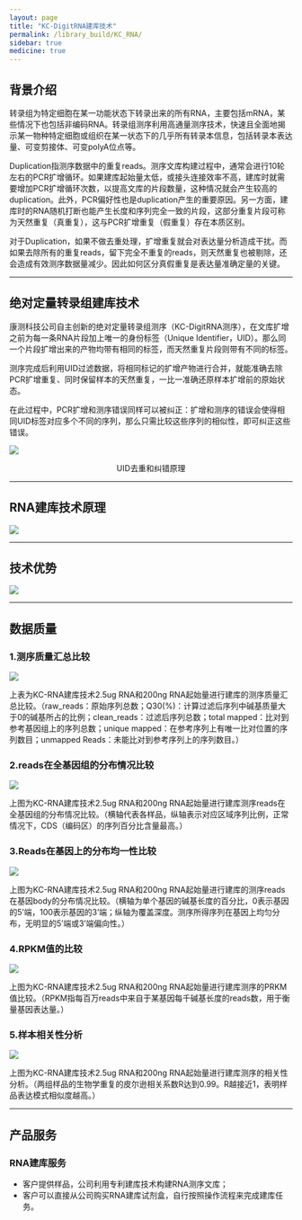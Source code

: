 ```yaml
---
layout: page
title: "KC-DigitRNA建库技术"
permalink: /library_build/KC_RNA/
sidebar: true
medicine: true
---
```


## 背景介绍

转录组为特定细胞在某一功能状态下转录出来的所有RNA，主要包括mRNA，某些情况下也包括非编码RNA。转录组测序利用高通量测序技术，快速且全面地揭示某一物种特定细胞或组织在某一状态下的几乎所有转录本信息，包括转录本表达量、可变剪接体、可变polyA位点等。

Duplication指测序数据中的重复reads。测序文库构建过程中，通常会进行10轮左右的PCR扩增循环。如果建库起始量太低，或接头连接效率不高，建库时就需要增加PCR扩增循环次数，以提高文库的片段数量，这种情况就会产生较高的duplication。此外，PCR偏好性也是duplication产生的重要原因。另一方面，建库时的RNA随机打断也能产生长度和序列完全一致的片段，这部分重复片段可称为天然重复（真重复），这与PCR扩增重复（假重复）存在本质区别。

对于Duplication，如果不做去重处理，扩增重复就会对表达量分析造成干扰。而如果去除所有的重复reads，留下完全不重复的reads，则天然重复也被剔除，还会造成有效测序数据量减少。因此如何区分真假重复是表达量准确定量的关键。

---

## 绝对定量转录组建库技术

康测科技公司自主创新的绝对定量转录组测序（KC-DigitRNA测序），在文库扩增之前为每一条RNA片段加上唯一的身份标签（Unique Identifier，UID）。那么同一个片段扩增出来的产物均带有相同的标签，而天然重复片段则带有不同的标签。

测序完成后利用UID过滤数据，将相同标记的扩增产物进行合并，就能准确去除PCR扩增重复、同时保留样本的天然重复，一比一准确还原样本扩增前的原始状态。

在此过程中，PCR扩增和测序错误同样可以被纠正：扩增和测序的错误会使得相同UID标签对应多个不同的序列，那么只需比较这些序列的相似性，即可纠正这些错误。

<img class="fig40" src="/image/DigitRNA_sequencing/UID-1.png">
<p style="text-align: center; ">UID去重和纠错原理</p>       

---

## RNA建库技术原理
<img class="fig40" src="/image/DigitRNA_sequencing/UID-2.png">

---

## 技术优势
<img  src="/image/library_build/KC_RNA/1.png">

---

## 数据质量

### 1.测序质量汇总比较

<img src="/image/library_build/KC_RNA/0.png">

上表为KC-RNA建库技术2.5ug RNA和200ng RNA起始量进行建库的测序质量汇总比较。（raw_reads：原始序列总数；Q30(%)：计算过滤后序列中碱基质量大于0的碱基所占的比例；clean_reads：过滤后序列总数；total mapped：比对到参考基因组上的序列总数；unique mapped：在参考序列上有唯一比对位置的序列数目；unmapped Reads：未能比对到参考序列上的序列数目。）</p>         



### 2.reads在全基因组的分布情况比较
<img class="fig30" src="/image/library_build/KC_RNA/2.png">

上图为KC-RNA建库技术2.5ug RNA和200ng RNA起始量进行建库测序reads在全基因组的分布情况比较。（横轴代表各样品，纵轴表示对应区域序列比例，正常情况下，CDS（编码区）的序列百分比含量最高。）

### 3.Reads在基因上的分布均一性比较
<img class="fig70" src="/image/library_build/KC_RNA/3.png">

上图为KC-RNA建库技术2.5ug RNA和200ng RNA起始量进行建库的测序reads在基因body的分布情况比较。（横轴为单个基因的碱基长度的百分比，0表示基因的5’端，100表示基因的3’端；纵轴为覆盖深度。测序所得序列在基因上均匀分布，无明显的5’端或3’端偏向性。）

### 4.RPKM值的比较

<img class="fig40" src="/image/library_build/KC_RNA/4.png">

上图为KC-RNA建库技术2.5ug RNA和200ng RNA起始量进行建库测序的PRKM值比较。（RPKM指每百万reads中来自于某基因每千碱基长度的reads数，用于衡量基因表达量。）

### 5.样本相关性分析
 <img class="fig40" src="/image/library_build/KC_RNA/5.png">

上图为KC-RNA建库技术2.5ug RNA和200ng RNA起始量进行建库测序的相关性分析。（两组样品的生物学重复的皮尔逊相关系数R达到0.99。R越接近1，表明样品表达模式相似度越高。）

---

## 产品服务

### RNA建库服务
* 客户提供样品，公司利用专利建库技术构建RNA测序文库；
* 客户可以直接从公司购买RNA建库试剂盒，自行按照操作流程来完成建库任务。
